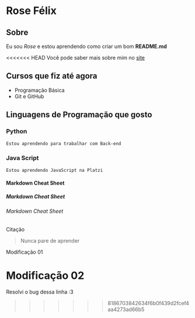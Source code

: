# Rose Félix

## Sobre

Eu sou _Rose_ e estou aprendendo como criar um bom **README.md**

<<<<<<< HEAD
Você pode saber mais sobre mim no [site](www.google.com)

## Cursos que fiz até agora

- Programação Básica
- Git e GitHub

## Linguagens de Programação que gosto

### Python
	Estou aprendendo para trabalhar com Back-end
### Java Script
	Estou aprendendo JavaScript na Platzi

#### Markdown Cheat Sheet <h4>
##### Markdown Cheat Sheet <h5>
###### Markdown Cheat Sheet <h6>

Citação
 > Nunca pare de aprender

Modificação 01

Modificação 02
=======
Resolvi o bug dessa linha :3
>>>>>>> 8186703842634f6b0f439d2fcef4aa4273ad66b5
